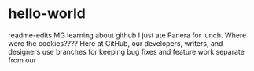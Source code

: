 # hello-world
readme-edits
MG learning about github 
I just ate Panera for lunch.
Where were the cookies????
Here at GitHub, our developers, writers, and designers use branches for keeping bug fixes and feature work separate from our
